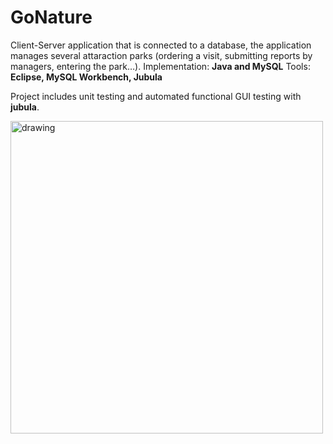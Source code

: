 # GoNature
Client-Server application that is connected to a database, the application manages several attaraction parks (ordering a visit, submitting reports by managers, entering the park…).
Implementation: **Java and MySQL**
Tools: **Eclipse, MySQL Workbench, Jubula**

Project includes unit testing and automated functional GUI testing with **jubula**.

<img src="https://static.stacker.com/s3fs-public/2019-09/Untitled%20design%20%283%29_3.png" alt="drawing" width="500"/>
